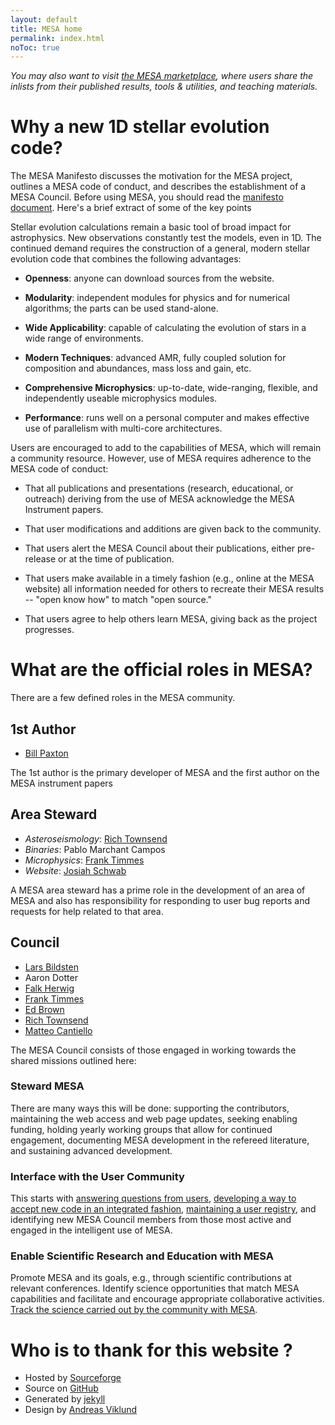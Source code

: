 ```yaml
---
layout: default
title: MESA home
permalink: index.html
noToc: true
---
```


_You may also want to visit
[the MESA marketplace](http://cococubed.asu.edu/mesa_market), where users share
the inlists from their published results, tools & utilities, and
teaching materials._

# Why a new 1D stellar evolution code?

The MESA Manifesto discusses the motivation for the MESA project,
outlines a MESA code of conduct, and describes the establishment of a
MESA Council.  Before using MESA, you should read the
[manifesto document](/assets/mesa_manifesto.pdf).  Here's a brief
extract of some of the key points

Stellar evolution calculations remain a basic tool of broad impact for
astrophysics.  New observations constantly test the models, even in
1D.  The continued demand requires the construction of a general,
modern stellar evolution code that combines the following advantages:

* **Openness**: anyone can download sources from the website.

* **Modularity**: independent modules for physics and for numerical
  algorithms; the parts can be used stand-alone.

* **Wide Applicability**: capable of calculating the evolution of
  stars in a wide range of environments.

* **Modern Techniques**: advanced AMR, fully coupled solution for
  composition and abundances, mass loss and gain, etc.

* **Comprehensive Microphysics**: up-to-date, wide-ranging, flexible,
  and independently useable microphysics modules.

* **Performance**: runs well on a personal computer and makes
  effective use of parallelism with multi-core architectures.

Users are encouraged to add to the capabilities of MESA, which will
remain a community resource. However, use of MESA requires adherence
to the MESA code of conduct:

* That all publications and presentations (research, educational, or
  outreach) deriving from the use of MESA acknowledge the MESA
  Instrument papers.

* That user modifications and additions are given back to the
  community.

* That users alert the MESA Council about their publications, either
  pre-release or at the time of publication.

* That users make available in a timely fashion (e.g., online at the
MESA website) all information needed for others to recreate their MESA
results -- "open know how" to match "open source."

* That users agree to help others learn MESA, giving back as the
  project progresses.

# What are the official roles in MESA?
<a name="roles"></a>

There are a few defined roles in the MESA community.

## 1st Author
<a name="role-1au"></a>

<ul>
  <li><a href="https://www.kitp.ucsb.edu/paxton">Bill Paxton</a></li>
</ul>

The 1st author is the primary developer of MESA and the first author
on the MESA instrument papers

## Area Steward
<a name="role-steward"></a>

<ul>
  <li><i>Asteroseismology</i>: <a href="http://www.astro.wisc.edu/~townsend">Rich Townsend</a></li>
  <li><i>Binaries</i>: Pablo Marchant Campos</li>
  <li><i>Microphysics</i>: <a href="http://cococubed.asu.edu/">Frank Timmes</a></li>
  <li><i>Website</i>: <a href="https://yoshiyahu.org/">Josiah Schwab</a></li>
</ul>

A MESA area steward has a prime role in the development of an area of
MESA and also has responsibility for responding to user bug reports
and requests for help related to that area.

## Council
<a name="role-council"></a>

<ul>
  <li><a href="http://www.kitp.ucsb.edu/bildsten/">Lars Bildsten</a></li>
  <li>Aaron Dotter</li>
  <li><a href="http://www.astro.uvic.ca/~fherwig/">Falk Herwig</a></li>
  <li><a href="http://cococubed.asu.edu/">Frank Timmes</a></li>
  <li><a href="http://web.pa.msu.edu/people/ebrown/">Ed Brown</a></li>
  <li><a href="http://www.astro.wisc.edu/~townsend">Rich Townsend</a></li>
  <li><a href="http://www.matteocantiello.com/">Matteo Cantiello</a></li>
</ul>


The MESA Council consists of those engaged in working towards the
shared missions outlined here:

### Steward MESA

There are many ways this will be done: supporting the contributors,
maintaining the web access and web page updates, seeking enabling
funding, holding yearly working groups that allow for continued
engagement, documenting MESA development in the refereed literature,
and sustaining advanced development.

### Interface with the User Community

This starts with [answering questions from users][answering],
[developing a way to accept new code in an integrated
fashion][developing], [maintaining a user registry][maps], and
identifying new MESA Council members from those most active and
engaged in the intelligent use of MESA.

[answering]:https://lists.mesastar.org/mailman/listinfo/mesa-users
[developing]:http://cococubed.asu.edu/mesa_market/add-ons.html
[maps]:/prereqs.html#maps

### Enable Scientific Research and Education with MESA

Promote MESA and its goals, e.g., through scientific contributions at
relevant conferences.  Identify science opportunities that match MESA
capabilities and facilitate and encourage appropriate collaborative
activities.  [Track the science carried out by the community with MESA][science].

[science]:http://cococubed.asu.edu/mesa_market/index.html

# Who is to thank for this website ?

<ul>
  <li>Hosted by <a href="http://sourceforge.net">Sourceforge</a></li>
  <li>Source on <a href="https://github.com/MESAHub/mesa-website">GitHub</a></li>
  <li>Generated by <a href="http://jekyllrb.com">jekyll</a></li>
  <li>Design by <a href="http://andreasviklund.com">Andreas Viklund</a>
</ul>

